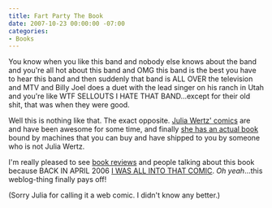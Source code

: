 ```yaml
---
title: Fart Party The Book
date: 2007-10-23 00:00:00 -07:00
categories:
- Books
---
```


<p>You know when you like this band and nobody else knows about the band and you're all hot about this band and OMG this band is the best you have to hear this band and then suddenly that band is ALL OVER the television and MTV and Billy Joel does a duet with the lead singer on his ranch in Utah and you're like WTF SELLOUTS I HATE THAT BAND...except for their old shit, that was when they were good. </p>

<p>Well this is nothing like that. The exact opposite. <a href="http://www.fartparty.org/">Julia Wertz' comics</a> are and have been awesome for some time, and finally <a href="http://atomicbooks.com/products/-/17057.html">she has an actual book</a> bound by machines that you can buy and have shipped to you by someone who is not Julia Wertz.</p>

<p>I'm really pleased to see <a href="http://nymag.com/daily/entertainment/2007/10/fart_party_comic_writers_first.html">book reviews</a> and people talking about this book because BACK IN APRIL 2006 <a href="http://notes.torrez.org/2006/04/links_for_20060_16.html">I WAS ALL INTO THAT COMIC</a>. <em>Oh yeah</em>...this weblog-thing finally pays off!</p>

<p>(Sorry Julia for calling it a web comic. I didn't know any better.)</p>
